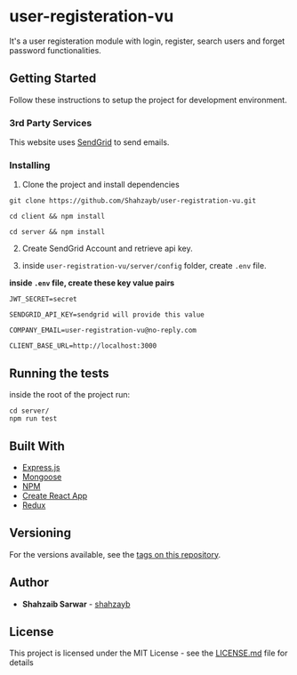 # user-registeration-vu
It's a user registeration module with login, register, search users and forget password functionalities.


## Getting Started

Follow these instructions to setup the project for development environment.

### 3rd Party Services
This website uses [SendGrid](https://sendgrid.com/) to send emails.


### Installing

1. Clone the project and install dependencies

```
git clone https://github.com/Shahzayb/user-registration-vu.git
```
```
cd client && npm install
```
```
cd server && npm install
```

2. Create SendGrid Account and retrieve api key.

3. inside `user-registration-vu/server/config` folder, create `.env` file.


**inside `.env` file, create these key value pairs**

`JWT_SECRET=secret`

`SENDGRID_API_KEY=sendgrid will provide this value`

`COMPANY_EMAIL=user-registration-vu@no-reply.com`

`CLIENT_BASE_URL=http://localhost:3000`



## Running the tests

inside the root of the project run:
```
cd server/
npm run test
```


## Built With
* [Express.js](http://expressjs.com/)
* [Mongoose](https://mongoosejs.com/)
* [NPM](https://www.npmjs.com/)
* [Create React App](https://create-react-app.dev/)
* [Redux](https://redux.js.org/introduction/getting-started)

## Versioning

For the versions available, see the [tags on this repository](https://github.com/shahzayb/freemage/tags). 

## Author

* **Shahzaib Sarwar**  - [shahzayb](https://github.com/shahzayb)


## License

This project is licensed under the MIT License - see the [LICENSE.md](LICENSE.md) file for details
